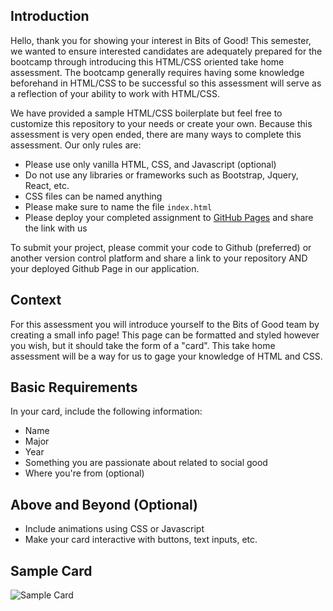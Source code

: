 ## Introduction

Hello, thank you for showing your interest in Bits of Good! This semester, we wanted to ensure interested candidates are adequately prepared for the bootcamp through introducing this HTML/CSS oriented take home assessment. The bootcamp generally requires having some knowledge beforehand in HTML/CSS to be successful so this assessment will serve as a reflection of your ability to work with HTML/CSS.

We have provided a sample HTML/CSS boilerplate but feel free to customize this repository to your needs or create your own. Because this assessment is very open ended, there are many ways to complete this assessment. Our only rules are:

- Please use only vanilla HTML, CSS, and Javascript (optional)
- Do not use any libraries or frameworks such as Bootstrap, Jquery, React, etc.
- CSS files can be named anything
- Please make sure to name the file `index.html`
- Please deploy your completed assignment to [GitHub Pages](https://docs.github.com/en/pages/getting-started-with-github-pages/creating-a-github-pages-site) and share the link with us

To submit your project, please commit your code to Github (preferred) or another version control platform and share a link to your repository AND your deployed Github Page in our application.

## Context

For this assessment you will introduce yourself to the Bits of Good team by creating a small info page! This page can be formatted and styled however you wish, but it should take the form of a "card". This take home assessment will be a way for us to gage your knowledge of HTML and CSS.

## Basic Requirements

In your card, include the following information:

- Name
- Major
- Year
- Something you are passionate about related to social good
- Where you're from (optional)

## Above and Beyond (Optional)

- Include animations using CSS or Javascript
- Make your card interactive with buttons, text inputs, etc.

## Sample Card

![Sample Card](https://i.imgur.com/roVObwx.png)
